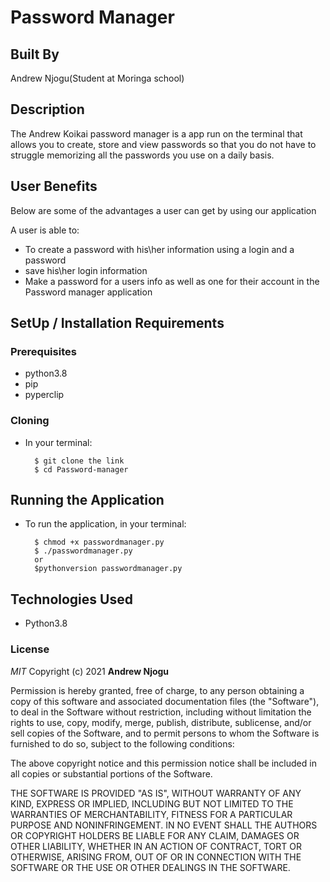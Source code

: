 # Password Manager

## Built By 
Andrew Njogu(Student at Moringa school)

## Description
The Andrew Koikai password manager is a app run on the terminal that allows you to create, store and view passwords so that you do not have to struggle memorizing all the passwords you use on a daily basis.

## User Benefits
Below are some of the advantages a user can get by using our application

A user is able to:
* To create a password with his\her information using a login and a password
* save his\her login information
* Make a password for a users info as well as one for their account in the Password manager application




## SetUp / Installation Requirements
### Prerequisites
* python3.8
* pip
* pyperclip


### Cloning
* In your terminal:
        
        $ git clone the link
        $ cd Password-manager

## Running the Application
* To run the application, in your terminal:

        $ chmod +x passwordmanager.py
        $ ./passwordmanager.py
        or
        $pythonversion passwordmanager.py

        
## Technologies Used
* Python3.8

### License

*MIT*
Copyright (c) 2021 **Andrew Njogu**

Permission is hereby granted, free of charge, to any person obtaining a copy of this software and associated documentation files (the "Software"), to deal in the Software without restriction, including without limitation the rights to use, copy, modify, merge, publish, distribute, sublicense, and/or sell copies of the Software, and to permit persons to whom the Software is furnished to do so, subject to the following conditions:

The above copyright notice and this permission notice shall be included in all copies or substantial portions of the Software.

THE SOFTWARE IS PROVIDED "AS IS", WITHOUT WARRANTY OF ANY KIND, EXPRESS OR IMPLIED, INCLUDING BUT NOT LIMITED TO THE WARRANTIES OF MERCHANTABILITY, FITNESS FOR A PARTICULAR PURPOSE AND NONINFRINGEMENT. IN NO EVENT SHALL THE AUTHORS OR COPYRIGHT HOLDERS BE LIABLE FOR ANY CLAIM, DAMAGES OR OTHER LIABILITY, WHETHER IN AN ACTION OF CONTRACT, TORT OR OTHERWISE, ARISING FROM, OUT OF OR IN CONNECTION WITH THE SOFTWARE OR THE USE OR OTHER DEALINGS IN THE SOFTWARE.

